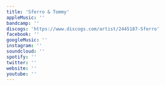 ```yaml
---
title: 'Sferro & Tommy'
appleMusic: ''
bandcamp: ''
discogs: 'https://www.discogs.com/artist/2445187-Sferro'
facebook: ''
googleMusic: ''
instagram: ''
soundcloud: ''
spotify: ''
twitter: ''
website: ''
youtube: ''
---
```

